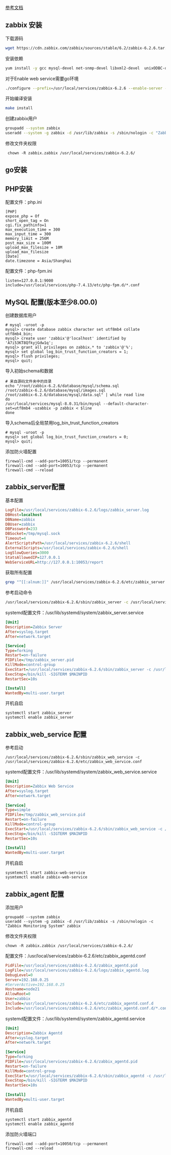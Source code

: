[参考文档](https://www.zabbix.com/documentation/6.2/en/manual/installation/install)

## zabbix 安装

下载源码

```bash
wget https://cdn.zabbix.com/zabbix/sources/stable/6.2/zabbix-6.2.6.tar.gz
```

安装依赖

```bash
yum install -y gcc mysql-devel net-snmp-devel libxml2-devel  unixODBC-devel libcurl-devel libssh2-devel  openssl-devel openldap-devel libevent-devel pcre-devel OpenIPMI-devel
```

对于Enable web service需要go环境

```bash
./configure --prefix=/usr/local/services/zabbix-6.2.6 --enable-server --with-net-snmp --enable-agent --with-mysql --enable-ipv6 --with-libcurl --with-libxml2 --enable-webservice
```

开始编译安装

```bash
make install 
```

创建zabbix用户

```bash
groupadd --system zabbix
useradd --system -g zabbix -d /usr/lib/zabbix -s /sbin/nologin -c "Zabbix Monitoring System" zabbix
```

修改文件夹权限

```
 chown -R zabbix.zabbix /usr/local/services/zabbix-6.2.6/
```

## go安装

## PHP安装

配置文件：php.ini

```
[PHP]
expose_php = Of
short_open_tag = On
cgi.fix_pathinfo=1
max_execution_time = 300
max_input_time = 300
memory_limit = 256M
post_max_size = 100M
upload_max_filesize = 10M
upload_max_filesize
[Date]
date.timezone = Asia/Shanghai
```

配置文件：php-fpm.ini

```
listen=127.0.0.1:9000
include=/usr/local/services/php-7.4.13/etc/php-fpm.d/*.conf
```



## MySQL 配置(版本至少8.00.0)

创建数据库用户

```shell
# mysql -uroot -p
mysql> create database zabbix character set utf8mb4 collate utf8mb4_bin;
mysql> create user 'zabbix'@'localhost' identified by 'A7i53KT8QfkyjGdw1q';
mysql> grant all privileges on zabbix.* to 'zabbix'@'%';
mysql> set global log_bin_trust_function_creators = 1;
mysql> flush privileges;
mysql> quit;
```

导入初始schema和数据

```shell
# 来自源码文件夹中的目录
echo "/root/zabbix-6.2.6/database/mysql/schema.sql
/root/zabbix-6.2.6/database/mysql/images.sql
/root/zabbix-6.2.6/database/mysql/data.sql" | while read line
do 
/usr/local/services/mysql-8.0.31/bin/mysql --default-character-set=utf8mb4 -uzabbix -p zabbix < $line
done
```

导入schema后全局禁用log_bin_trust_function_creators

```mysql
# mysql -uroot -p
mysql> set global log_bin_trust_function_creators = 0;
mysql> quit;
```

添加防火墙配置

```
firewall-cmd --add-port=10051/tcp --permanent
firewall-cmd --add-port=10053/tcp --permanent
firewall-cmd --reload
```



## zabbix_server配置

基本配置

```ini
LogFile=/usr/local/services/zabbix-6.2.6/logs/zabbix_server.log
DBHost=localhost
DBName=zabbix
DBUser=zabbix
DBPassword=233
DBSocket=/tmp/mysql.sock
Timeout=4
AlertScriptsPath=/usr/local/services/zabbix-6.2.6/shell
ExternalScripts=/usr/local/services/zabbix-6.2.6/shell
LogSlowQueries=3000
StatsAllowedIP=127.0.0.1
WebServiceURL=http://127.0.0.1:10053/report
```

获取所有配置

```bash
grep "^[[:alnum:]]" /usr/local/services/zabbix-6.2.6/etc/zabbix_server.conf
```

参考启动命令

```bash
/usr/local/services/zabbix-6.2.6/sbin/zabbix_server -c /usr/local/services/zabbix-6.2.6/etc/zabbix_server.conf
```

systemd配置文件：/usr/lib/systemd/system/zabbix_server.service

```ini
[Unit]
Description=Zabbix Server
After=syslog.target
After=network.target

[Service]
Type=forking
Restart=on-failure
PIDFile=/tmp/zabbix_server.pid
KillMode=control-group
ExecStart=/usr/local/services/zabbix-6.2.6/sbin/zabbix_server -c /usr/local/services/zabbix-6.2.6/etc/zabbix_server.conf
ExecStop=/bin/kill -SIGTERM $MAINPID
RestartSec=10s

[Install]
WantedBy=multi-user.target
```

开机自启

```
systemctl start zabbix_server
systemctl enable zabbix_server
```



## zabbix_web_service 配置

参考启动

```
/usr/local/services/zabbix-6.2.6/sbin/zabbix_web_service -c /usr/local/services/zabbix-6.2.6/etc/zabbix_web_service.conf
```

systemd配置文件：/usr/lib/systemd/system/zabbix_web_service.service

```ini
[Unit]
Description=Zabbix Web Service
After=syslog.target
After=network.target
 
[Service]
Type=simple
PIDFile=/tmp/zabbix_web_service.pid
Restart=on-failure
KillMode=control-group
ExecStart=/usr/local/services/zabbix-6.2.6/sbin/zabbix_web_service -c /usr/local/services/zabbix-6.2.6/etc/zabbix_web_service.conf
ExecStop=/bin/kill -SIGTERM $MAINPID
RestartSec=10s
 
[Install]
WantedBy=multi-user.target
```

开机自启

```
sysmtemctl start zabbix-web-service
sysmtemctl enable zabbix-web-service
```



## zabbix_agent 配置

添加用户

```shell
groupadd --system zabbix
useradd --system -g zabbix -d /usr/lib/zabbix -s /sbin/nologin -c "Zabbix Monitoring System" zabbix
```

修改文件夹权限

```shell
chown -R zabbix.zabbix /usr/local/services/zabbix-6.2.6/
```

配置文件：/usr/local/services/zabbix-6.2.6/etc/zabbix_agentd.conf

```ini
PidFile=/usr/local/services/zabbix-6.2.6/zabbix_agentd.pid
LogFile=/usr/local/services/zabbix-6.2.6/logs/zabbix_agentd.log
DebugLevel=0
Server=192.168.0.25
#ServerActive=192.168.0.25
Hostname=node21
AllowRoot=0
User=zabbix
Include=/usr/local/services/zabbix-6.2.6/etc/zabbix_agentd.conf.d
Include=/usr/local/services/zabbix-6.2.6/etc/zabbix_agentd.conf.d/*.conf
```

systemd配置文件：/usr/lib/systemd/system/zabbix_agentd.service

```ini
[Unit]
Description=Zabbix Agentd
After=syslog.target
After=network.target
 
[Service]
Type=forking
PIDFile=/usr/local/services/zabbix-6.2.6/zabbix_agentd.pid
Restart=on-failure
KillMode=control-group
ExecStart=/usr/local/services/zabbix-6.2.6/sbin/zabbix_agentd -c /usr/local/services/zabbix-6.2.6/etc/zabbix_agentd.conf
ExecStop=/bin/kill -SIGTERM $MAINPID
RestartSec=10s
 
[Install]
WantedBy=multi-user.target
```

开机自启

```
systemctl start zabbix_agentd
systemctl enable zabbix_agentd
```

添加防火墙端口

```
firewall-cmd --add-port=10050/tcp --permanent
firewall-cmd --reload
```
